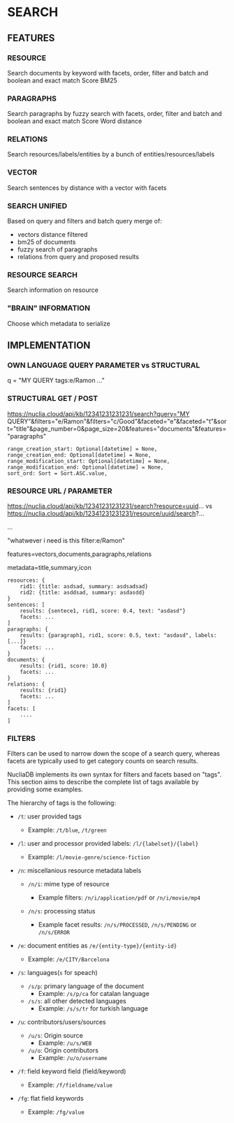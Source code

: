# SEARCH

## FEATURES

### RESOURCE

Search documents by keyword with facets, order, filter and batch and boolean and exact match
Score BM25

### PARAGRAPHS

Search paragraphs by fuzzy search with facets, order, filter and batch and boolean and exact match
Score Word distance

### RELATIONS

Search resources/labels/entities by a bunch of entities/resources/labels

### VECTOR

Search sentences by distance with a vector with facets

### SEARCH UNIFIED

Based on query and filters and batch query merge of:

- vectors distance filtered
- bm25 of documents
- fuzzy search of paragraphs
- relations from query and proposed results

### RESOURCE SEARCH

Search information on resource

### "BRAIN" INFORMATION

Choose which metadata to serialize

## IMPLEMENTATION

### OWN LANGUAGE QUERY PARAMETER vs STRUCTURAL

q = "MY QUERY tags:e/Ramon ..."

### STRUCTURAL GET / POST

https://nuclia.cloud/api/kb/12341231231231/search?query="MY QUERY"&filters="e/Ramon"&filters="c/Good"&faceted="e"&faceted="t"&sort="title"&page_number=0&page_size=20&features="documents"&features="paragraphs"

    range_creation_start: Optional[datetime] = None,
    range_creation_end: Optional[datetime] = None,
    range_modification_start: Optional[datetime] = None,
    range_modification_end: Optional[datetime] = None,
    sort_ord: Sort = Sort.ASC.value,

### RESOURCE URL / PARAMETER

https://nuclia.cloud/api/kb/12341231231231/search?resource=uuid... vs https://nuclia.cloud/api/kb/12341231231231/resource/uuid/search?...

...

"whatwever i need is this filter:e/Ramon"

features=vectors,documents,paragraphs,relations

metadata=title,summary,icon

    resources: {
        rid1: {title: asdsad, summary: asdsadsad}
        rid2: {title: asddsad, summary: asdasdd}
    }
    sentences: [
        results: {sentece1, rid1, score: 0.4, text: "asdasd"}
        facets: ...
    ]
    paragraphs: {
        results: {paragraph1, rid1, score: 0.5, text: "asdasd", labels: [...]}
        facets: ...
    }
    documents: {
        results: {rid1, score: 10.0}
        facets: ...
    }
    relations: {
        results: {rid1}
        facets: ...
    ]
    facets: [
        ....
    ]

### FILTERS

Filters can be used to narrow down the scope of a search query, whereas facets are typically used to get category counts on search results.

NucliaDB implements its own syntax for filters and facets based on "tags". This section aims to describe the complete list of tags available by providing some examples.

The hierarchy of tags is the following:

- `/t`: user provided tags
  - Example: `/t/blue`, `/t/green`

- `/l`: user and processor provided labels: `/l/{labelset}/{label}`
  - Example: `/l/movie-genre/science-fiction`

- `/n`: miscellanious resource metadata labels
  - `/n/i`: mime type of resource
    - Example filters: `/n/i/application/pdf` or `/n/i/movie/mp4`

  - `/n/s`: processing status
    - Example facet results: `/n/s/PROCESSED`, `/n/s/PENDING` or `/n/s/ERROR`

- `/e`: document entities as `/e/{entity-type}/{entity-id}`
  - Example: `/e/CITY/Barcelona`

- `/s`: languages(`s` for speach)
  - `/s/p`: primary language of the document
    - Example: `/s/p/ca` for catalan language
  - `/s/s`: all other detected languages
    - Example: `/s/s/tr` for turkish language

- `/u`: contributors/users/sources
  - `/u/s`: Origin source
    - Example: `/u/s/WEB`
  - `/u/o`: Origin contributors
    - Example: `/u/o/username`

- `/f`: field keyword field (field/keyword)
  - Example: `/f/fieldname/value`

- `/fg`: flat field keywords
  - Example: `/fg/value`

